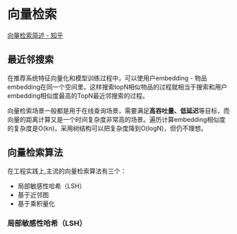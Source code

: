 # 向量检索

[向量检索简述 - 知乎](https://zhuanlan.zhihu.com/p/458339468) 

## 最近邻搜索

在推荐系统特征向量化和模型训练过程中，可以使用户embedding - 物品embedding在同一个空间里，这样搜索topN相似物品的过程就相当于搜索和用户embedding相似度最高的TopN最近邻搜索的过程。

向量检索场景一般都是用于在线查询场景，需要满足**高吞吐量、低延迟**等目标，而向量的距离计算又是一个时间复杂度非常高的场景。遍历计算embedding相似度的复杂度是O(kn)，采用树结构可以把复杂度降到O(logN)，但仍不理想。

## 向量检索算法

在工程实践上,主流的向量检索算法有三个：

- 局部敏感性哈希（LSH）
- 基于近邻图
- 基于乘积量化

### 局部敏感性哈希（LSH）

